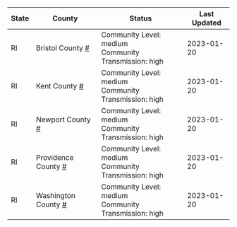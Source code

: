 State | County | Status | Last Updated
--- | --- | --- | --- 
RI | Bristol County <a href="#bristol_county">#</a> | <a name="bristol_county"></a>Community Level: medium<br/>Community Transmission: high | 2023-01-20
RI | Kent County <a href="#kent_county">#</a> | <a name="kent_county"></a>Community Level: medium<br/>Community Transmission: high | 2023-01-20
RI | Newport County <a href="#newport_county">#</a> | <a name="newport_county"></a>Community Level: medium<br/>Community Transmission: high | 2023-01-20
RI | Providence County <a href="#providence_county">#</a> | <a name="providence_county"></a>Community Level: medium<br/>Community Transmission: high | 2023-01-20
RI | Washington County <a href="#washington_county">#</a> | <a name="washington_county"></a>Community Level: medium<br/>Community Transmission: high | 2023-01-20
